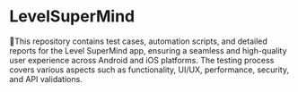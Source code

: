 # LevelSuperMind
📱This repository contains test cases, automation scripts, and detailed reports for the Level SuperMind app, ensuring a seamless and high-quality user experience across Android and iOS platforms. The testing process covers various aspects such as functionality, UI/UX, performance, security, and API validations.
